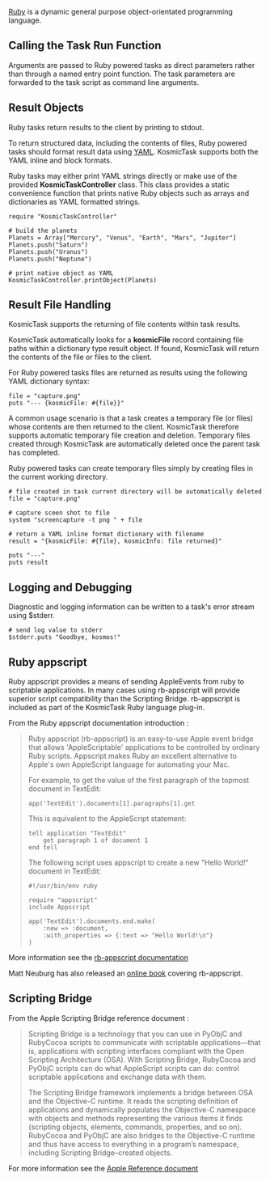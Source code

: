 
[Ruby](http://www.ruby-lang.org/en/) is a dynamic general purpose object-orientated programming language.


Calling the Task Run Function
------------------------------

Arguments are passed to Ruby powered tasks as direct parameters rather than through a named entry point function. The task parameters are forwarded to the task script as command line arguments.


Result Objects
--------------

Ruby tasks return results to the client by printing to stdout.

To return structured data, including the contents of files, Ruby powered tasks should format result data using [YAML](http://en.wikipedia.org/wiki/YAML). KosmicTask supports both the YAML inline and block formats.

Ruby tasks may either print YAML strings directly or make use of the provided **KosmicTaskController** class. This class provides a static convenience function that prints native Ruby objects such as arrays and dictionaries as YAML formatted strings.

	require "KosmicTaskController"
	
	# build the planets
	Planets = Array["Mercury", "Venus", "Earth", "Mars", "Jupiter"]
	Planets.push("Saturn")
	Planets.push("Uranus")
	Planets.push("Neptune")
	
	# print native object as YAML
	KosmicTaskController.printObject(Planets)


Result File Handling
--------------------

KosmicTask supports the returning of file contents within task results. 

KosmicTask automatically looks for a **kosmicFile** record containing file paths within a dictionary type result object. If found, KosmicTask will return the contents of the file or files to the client.

For Ruby powered tasks files are returned as results using the following YAML dictionary syntax:

	file = "capture.png"
	puts "--- {kosmicFile: #{file}}"

A common usage scenario is that a task creates a temporary file (or files) whose contents are then returned to the client. KosmicTask therefore supports automatic temporary file creation and deletion. Temporary files created through KosmicTask are automatically deleted once the parent task has completed.

Ruby powered tasks can create temporary files simply by creating files in the current working directory.

	# file created in task current directory will be automatically deleted
	file = "capture.png"
	    
	# capture sceen shot to file
	system "screencapture -t png " + file
	    
	# return a YAML inline format dictionary with filename
	result = "{kosmicFile: #{file}, kosmicInfo: file returned}"
	
	puts "---"
	puts result


Logging and Debugging
----------------------

Diagnostic and logging information can be written to a task's error stream using $stderr. 

	# send log value to stderr
	$stderr.puts "Goodbye, kosmos!"


Ruby appscript
--------------

Ruby appscript provides a means of sending AppleEvents from ruby to scriptable applications. In many cases using rb-appscript will provide superior script compatibility than the Scripting Bridge. rb-appscript is included as part of the KosmicTask Ruby language plug-in.

From the Ruby appscript documentation introduction :

> Ruby appscript (rb-appscript) is an easy-to-use Apple event bridge that allows 'AppleScriptable' applications to be controlled by ordinary Ruby scripts. Appscript makes Ruby an excellent alternative to Apple's own AppleScript language for automating your Mac.
>
> For example, to get the value of the first paragraph of the topmost document in TextEdit:
>
>     app('TextEdit').documents[1].paragraphs[1].get
>
> This is equivalent to the AppleScript statement:
> 
>     tell application "TextEdit"
>         get paragraph 1 of document 1
>     end tell
>
> The following script uses appscript to create a new "Hello World!" document in TextEdit:
> 
>     #!/usr/bin/env ruby
>     
>     require "appscript"
>     include Appscript
>     
>     app('TextEdit').documents.end.make(
>         :new => :document,
>         :with_properties => {:text => "Hello World!\n"}
>     )

More information see the [rb-appscript documentation](http://appscript.sourceforge.net/rb-appscript/doc/appscript-manual/index.html)

Matt Neuburg has also released an [online book](http://www.apeth.com/rbappscript/00intro.html) covering rb-appscript. 


Scripting Bridge
----------------

From the Apple Scripting Bridge reference document :

> Scripting Bridge is a technology that you can use in PyObjC and RubyCocoa scripts to communicate with scriptable applications—that is, applications with scripting interfaces compliant with the Open Scripting Architecture (OSA). With Scripting Bridge, RubyCocoa and PyObjC scripts can do what AppleScript scripts can do: control scriptable applications and exchange data with them. 
> 
> The Scripting Bridge framework implements a bridge between OSA and the Objective-C runtime. It reads the scripting definition of applications and dynamically populates the Objective-C namespace with objects and methods representing the various items it finds (scripting objects, elements, commands, properties, and so on). RubyCocoa and PyObjC are also bridges to the Objective-C runtime and thus have access to everything in a program’s namespace, including Scripting Bridge–created objects.

For more information see the [Apple Reference document](http://developer.apple.com/library/mac/#documentation/Cocoa/Conceptual/RubyPythonCocoa/Articles/UsingScriptingBridge.html)

